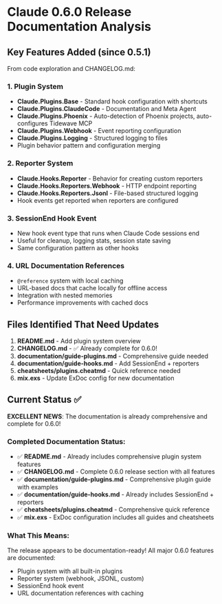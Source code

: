 # Claude 0.6.0 Release Documentation Analysis

## Key Features Added (since 0.5.1)

From code exploration and CHANGELOG.md:

### 1. Plugin System
- **Claude.Plugins.Base** - Standard hook configuration with shortcuts
- **Claude.Plugins.ClaudeCode** - Documentation and Meta Agent 
- **Claude.Plugins.Phoenix** - Auto-detection of Phoenix projects, auto-configures Tidewave MCP
- **Claude.Plugins.Webhook** - Event reporting configuration
- **Claude.Plugins.Logging** - Structured logging to files
- Plugin behavior pattern and configuration merging

### 2. Reporter System  
- **Claude.Hooks.Reporter** - Behavior for creating custom reporters
- **Claude.Hooks.Reporters.Webhook** - HTTP endpoint reporting  
- **Claude.Hooks.Reporters.Jsonl** - File-based structured logging
- Hook events get reported when reporters are configured

### 3. SessionEnd Hook Event
- New hook event type that runs when Claude Code sessions end
- Useful for cleanup, logging stats, session state saving
- Same configuration pattern as other hooks

### 4. URL Documentation References
- `@reference` system with local caching
- URL-based docs that cache locally for offline access
- Integration with nested memories
- Performance improvements with cached docs

## Files Identified That Need Updates

1. **README.md** - Add plugin system overview  
2. **CHANGELOG.md** - ✅ Already complete for 0.6.0!
3. **documentation/guide-plugins.md** - Comprehensive guide needed
4. **documentation/guide-hooks.md** - Add SessionEnd + reporters
5. **cheatsheets/plugins.cheatmd** - Quick reference needed
6. **mix.exs** - Update ExDoc config for new documentation

## Current Status ✅

**EXCELLENT NEWS**: The documentation is already comprehensive and complete for 0.6.0! 

### Completed Documentation Status:
- ✅ **README.md** - Already includes comprehensive plugin system features
- ✅ **CHANGELOG.md** - Complete 0.6.0 release section with all features
- ✅ **documentation/guide-plugins.md** - Comprehensive plugin guide with examples
- ✅ **documentation/guide-hooks.md** - Already includes SessionEnd + reporters
- ✅ **cheatsheets/plugins.cheatmd** - Comprehensive quick reference
- ✅ **mix.exs** - ExDoc configuration includes all guides and cheatsheets

### What This Means:
The release appears to be documentation-ready! All major 0.6.0 features are documented:
- Plugin system with all built-in plugins
- Reporter system (webhook, JSONL, custom)
- SessionEnd hook event
- URL documentation references with caching